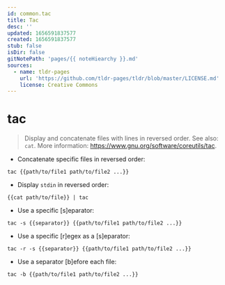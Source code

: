 ```yaml
---
id: common.tac
title: Tac
desc: ''
updated: 1656591837577
created: 1656591837577
stub: false
isDir: false
gitNotePath: 'pages/{{ noteHiearchy }}.md'
sources:
  - name: tldr-pages
    url: 'https://github.com/tldr-pages/tldr/blob/master/LICENSE.md'
    license: Creative Commons
---
```

# tac

> Display and concatenate files with lines in reversed order.
> See also: `cat`.
> More information: <https://www.gnu.org/software/coreutils/tac>.

- Concatenate specific files in reversed order:

`tac {{path/to/file1 path/to/file2 ...}}`

- Display `stdin` in reversed order:

`{{cat path/to/file}} | tac`

- Use a specific [s]eparator:

`tac -s {{separator}} {{path/to/file1 path/to/file2 ...}}`

- Use a specific [r]egex as a [s]eparator:

`tac -r -s {{separator}} {{path/to/file1 path/to/file2 ...}}`

- Use a separator [b]efore each file:

`tac -b {{path/to/file1 path/to/file2 ...}}`

